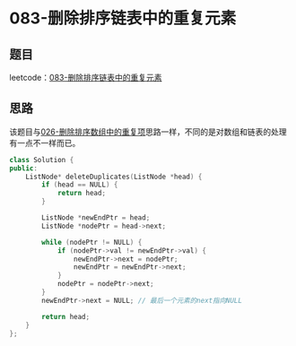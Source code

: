 # 083-删除排序链表中的重复元素

## 题目

leetcode：[083-删除排序链表中的重复元素](https://leetcode-cn.com/problems/remove-duplicates-from-sorted-list/)


## 思路

该题目与[026-删除排序数组中的重复项](https://leetcode-cn.com/problems/remove-duplicates-from-sorted-array/)思路一样，不同的是对数组和链表的处理有一点不一样而已。

```c++
class Solution {
public:
    ListNode* deleteDuplicates(ListNode *head) {
        if (head == NULL) {
            return head;
        }

        ListNode *newEndPtr = head;
        ListNode *nodePtr = head->next;

        while (nodePtr != NULL) {
            if (nodePtr->val != newEndPtr->val) {
                newEndPtr->next = nodePtr;
                newEndPtr = newEndPtr->next;
            }
            nodePtr = nodePtr->next;
        }
        newEndPtr->next = NULL; // 最后一个元素的next指向NULL

        return head;
    }
};
```

